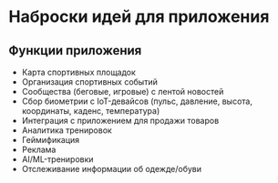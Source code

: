 # Наброски идей для приложения

## Функции приложения
* Карта спортивных площадок
* Организация спортивных событий
* Сообщества (беговые, игровые) с лентой новостей
* Сбор биометрии с IoT-девайсов (пульс, давление, высота, координаты, каденс, температура)
* Интеграция с приложением для продажи товаров
* Аналитика тренировок
* Геймификация
* Реклама
* AI/ML-тренировки
* Отслеживание информации об одежде/обуви